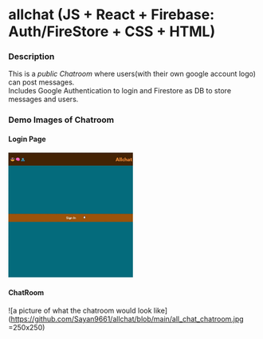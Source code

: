 # allchat (JS + React + Firebase: Auth/FireStore + CSS + HTML)

### Description
This is a *public Chatroom* where users(with their own google account logo) can post messages.<br> 
Includes Google Authentication to login and Firestore as DB to store messages and users.

### Demo Images of Chatroom
#### Login Page
<img src=https://github.com/Sayan9661/allchat/blob/main/all_chat_login.jpg width=250 height=250>

#### ChatRoom
![a picture of what the chatroom would look like](https://github.com/Sayan9661/allchat/blob/main/all_chat_chatroom.jpg =250x250)
